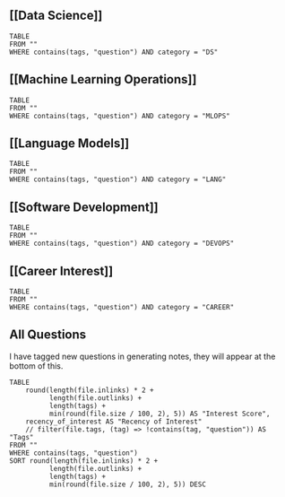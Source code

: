 ## [[Data Science]]
```dataview
TABLE
FROM ""
WHERE contains(tags, "question") AND category = "DS"
```
## [[Machine Learning Operations]]
```dataview
TABLE
FROM ""
WHERE contains(tags, "question") AND category = "MLOPS"
```
## [[Language Models]]
```dataview
TABLE
FROM ""
WHERE contains(tags, "question") AND category = "LANG"
```
## [[Software Development]]
```dataview
TABLE
FROM ""
WHERE contains(tags, "question") AND category = "DEVOPS"
```
## [[Career Interest]]
```dataview
TABLE
FROM ""
WHERE contains(tags, "question") AND category = "CAREER"
```

## All Questions

I have tagged new questions in generating notes, they will appear at the bottom of this.

```dataview
TABLE
    round(length(file.inlinks) * 2 +
          length(file.outlinks) +
          length(tags) + 
          min(round(file.size / 100, 2), 5)) AS "Interest Score",
    recency_of_interest AS "Recency of Interest"
    // filter(file.tags, (tag) => !contains(tag, "question")) AS "Tags"
FROM ""
WHERE contains(tags, "question")
SORT round(length(file.inlinks) * 2 +
          length(file.outlinks) +
          length(tags) + 
          min(round(file.size / 100, 2), 5)) DESC
```
